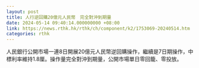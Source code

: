 ```yaml
---
layout: post
title: 人行逆回購20億元人民幣　完全對沖到期量
date: 2024-05-14 09:40:14.000000000 +08:00
link: https://news.rthk.hk/rthk/ch/component/k2/1753069-20240514.htm
categories: rthk
---
```


人民銀行公開市場一連8日開展20億元人民幣逆回購操作，繼續是7日期操作，中標利率維持1.8厘。操作量完全對沖到期量，公開市場單日零回籠、零投放。
